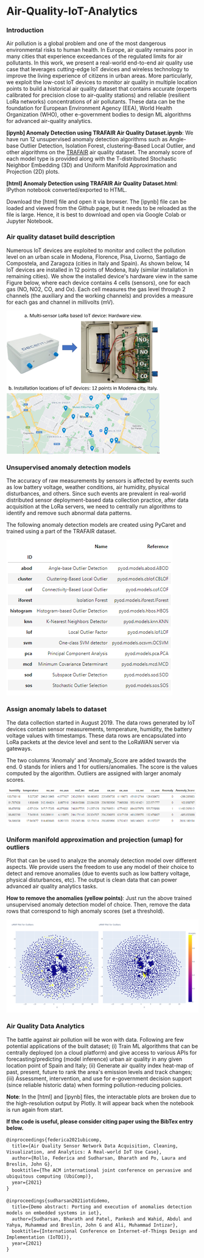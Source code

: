 # Air-Quality-IoT-Analytics

### Introduction

Air pollution is a global problem and one of the most dangerous environmental risks to human health. In Europe, air quality remains poor in many cities that experience exceedances of the regulated limits for air pollutants. In this work, we present a real-world end-to-end air quality use case that leverages cutting-edge IoT devices and wireless technology to improve the living experience of citizens in urban areas. More particularly, we exploit the low-cost IoT devices to monitor air quality in multiple location points to build a historical air quality dataset that contains accurate (experts calibrated for precision close to air-quality stations) and reliable (resilient LoRa networks) concentrations of air pollutants. These data can be the foundation for European Environment Agency (EEA), World Health Organization (WHO), other e-government bodies to design ML algorithms for advanced air-quality analytics.

**[ipynb] Anomaly Detection using TRAFAIR Air Quality Dataset.ipynb**: We have run 12 unsupervised anomaly detection algorithms such as Angle-base Outlier Detection, Isolation Forest, clustering-Based Local Outlier, and other algorithms on the [TRAFAIR](https://www.dati.gov.it/view-dataset?Cerca=&tags_set=trafair&tags=trafair&ordinamento=&sort=Invia) air quality dataset. The anomaly score of each model type is provided along with the T-distributed Stochastic Neighbor Embedding (3D) and Uniform Manifold Approximation and Projection (2D) plots. 

**[html] Anomaly Detection using TRAFAIR Air Quality Dataset.html**: IPython notebook converted/exported to HTML.

Download the [html] file and open it via browser. The [ipynb] file can be loaded and viewed from the Github page, but it needs to be reloaded as the file is large. Hence, it is best to download and open via Google Colab or Jupyter Notebook.

### Air quality dataset build description

Numerous IoT devices are exploited to monitor and collect the pollution level on an urban scale in Modena, Florence, Pisa, Livorno, Santiago de Compostela, and Zaragoza (cities in Italy and Spain). As shown below, 14 IoT devices are installed in 12 points of Modena, Italy (similar installation in remaining cities). We show the installed device's hardware view in the same Figure below, where each device contains 4 cells (sensors), one for each gas (NO, NO2, CO, and Ox). Each cell measures the gas level through 2 channels (the auxiliary and the working channels) and provides a measure for each gas and channel in millivolts (mV). 

<img src="https://github.com/bharathsudharsan/Air-Quality-IoT-Analytics/blob/main/hardware_location.png" align="center" width="80%" height="80%">

### Unsupervised anomaly detection models

The accuracy of raw measurements by sensors is affected by events such as low battery voltage, weather conditions, air humidity, physical disturbances, and others. Since such events are prevalent in real-world distributed sensor deployment-based data collection practice, after data acquisition at the LoRa servers, we need to centrally run algorithms to identify and remove such abnormal data patterns.

The following anomaly detection models are created using PyCaret and trained using a part of the TRAFAIR dataset. 

![alt text](https://github.com/bharathsudharsan/Air-Quality-IoT-Analytics/blob/main/model_names.PNG)

### Assign anomaly labels to dataset

The data collection started in August 2019. The data rows generated by IoT devices contain sensor measurements, temperature, humidity, the battery voltage values with timestamps. These data rows are encapsulated into LoRa packets at the device level and sent to the LoRaWAN server via gateways.

The two columns 'Anomaly' and 'Anomaly_Score are added towards the end. 0 stands for inliers and 1 for outliers/anomalies. The score is the values computed by the algorithm. Outliers are assigned with larger anomaly scores.

![alt text](https://github.com/bharathsudharsan/Air-Quality-IoT-Analytics/blob/main/assign_a_model.PNG)

### Uniform manifold approximation and projection (umap) for outliers

Plot that can be used to analyze the anomaly detection model over different aspects. We provide users the freedom to use any model of their choice to detect and remove anomalies (due to events such as low battery voltage, physical disturbances, etc). The output is clean data that can power advanced air quality analytics tasks.

**How to remove the anomalies (yellow points)**: Just run the above trained unsupervised anomaly detection model of choice. Then, remove the data rows that correspond to high anomaly scores (set a threshold).

![alt text](https://github.com/bharathsudharsan/Air-Quality-IoT-Analytics/blob/main/umap_plot_for_outliers.png)

### Air Quality Data Analytics

The battle against air pollution will be won with data. Following are few potential applications of the built dataset; (i) Train ML algorithms that can be centrally deployed (on a cloud platform) and give access to various APIs for forecasting/predicting (model inference) urban air quality in any given location point of Spain and Italy; (ii) Generate air quality index heat-map of past, present, future to rank the area's emission levels and track changes; (iii) Assessment, intervention, and use for e-government decision support (since reliable historic data) when forming pollution-reducing policies.

**Note**: In the [html] and [ipynb] files, the interactable plots are broken due to the high-resolution output by Plotly. It will appear back when the notebook is run again from start.

**If the code is useful, please consider citing paper using the BibTex entry below.**

```
@inproceedings{federica2021ubicomp,
  title={Air Quality Sensor Network Data Acquisition, Cleaning, Visualization, and Analytics: A Real-world IoT Use Case},
  author={Rollo, Federica and Sudharsan, Bharath and Po, Laura and Breslin, John G},
  booktitle={The ACM international joint conference on pervasive and ubiquitous computing (UbiComp)},
  year={2021}
}

@inproceedings{sudharsan2021iotdidemo,
  title={Demo abstract: Porting and execution of anomalies detection models on embedded systems in iot},
  author={Sudharsan, Bharath and Patel, Pankesh and Wahid, Abdul and Yahya, Muhammad and Breslin, John G and Ali, Muhammad Intizar},
  booktitle={International Conference on Internet-of-Things Design and Implementation (IoTDI)},
  year={2021}
}